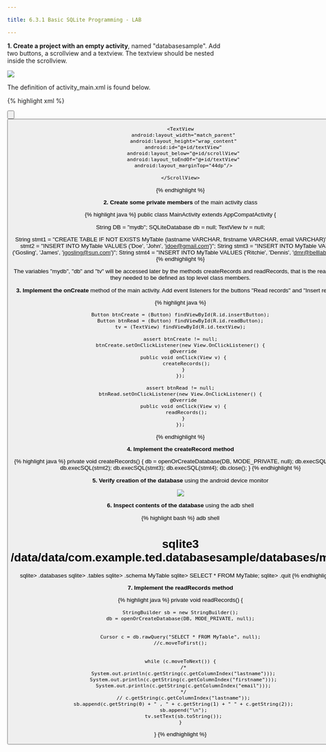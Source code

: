 ```yaml
---

title: 6.3.1 Basic SQLite Programming - LAB

---
```


**1. Create a project with an empty activity**, named "databasesample". Add two buttons, a scrollview and a textview. The textview should be nested inside the scrollview. 

![](images/basic-sqlite-lab.png)

The definition of activity_main.xml is found below.

{% highlight xml %}
<?xml version="1.0" encoding="utf-8"?>
<RelativeLayout
  xmlns:android="http://schemas.android.com/apk/res/android"
  xmlns:tools="http://schemas.android.com/tools"
  android:layout_width="match_parent"
  android:layout_height="match_parent"
  android:paddingBottom="@dimen/activity_vertical_margin"
  android:paddingLeft="@dimen/activity_horizontal_margin"
  android:paddingRight="@dimen/activity_horizontal_margin"
  android:paddingTop="@dimen/activity_vertical_margin"
  tools:context="com.example.ted.databasesample.MainActivity">

  <Button
    android:layout_width="match_parent"
    android:layout_height="wrap_content"
    android:text="Insert Records"
    android:id="@+id/insertButton"
    android:layout_centerHorizontal="true"
    android:layout_marginTop="49dp"/>

  <Button
    android:layout_width="match_parent"
    android:layout_height="wrap_content"
    android:text="Read Records"
    android:id="@+id/readButton"
    android:layout_below="@+id/insertButton"
    android:layout_centerHorizontal="true"
    android:layout_marginTop="31dp"/>

  <ScrollView
    android:layout_width="match_parent"
    android:layout_height="wrap_content"
    android:id="@+id/scrollView"
    android:layout_centerVertical="true"
    android:layout_alignParentStart="true">

    <TextView
      android:layout_width="match_parent"
      android:layout_height="wrap_content"
      android:id="@+id/textView"
      android:layout_below="@+id/scrollView"
      android:layout_toEndOf="@+id/textView"
      android:layout_marginTop="44dp"/>

    </ScrollView>

</RelativeLayout>
{% endhighlight %}


**2. Create some private members** of the main activity class

{% highlight  java %}
public class MainActivity extends AppCompatActivity {

  String DB = "mydb";
  SQLiteDatabase db = null;
  TextView tv = null;

  String stmt1 = "CREATE TABLE IF NOT EXISTS MyTable (lastname VARCHAR, firstname VARCHAR, email VARCHAR)";
  String stmt2 = "INSERT INTO MyTable VALUES ('Doe', 'John', 'jdoe@gmail.com')";
  String stmt3 = "INSERT INTO MyTable VALUES ('Gosling', 'James', 'jgosling@sun.com')";
  String stmt4 = "INSERT INTO MyTable VALUES ('Ritchie', 'Dennis', 'dmr@belllabs.com')";
{% endhighlight %}

The variables "mydb", "db" and "tv" will be accessed later by the methods createRecords and readRecords, that is the reason why they needed to be defined as top level class members.


**3. Implement the onCreate** method of the main activity. Add event listeners for the buttons "Read records" and "Insert records". 

{% highlight java %}

    Button btnCreate = (Button) findViewById(R.id.insertButton);
    Button btnRead = (Button) findViewById(R.id.readButton);
    tv = (TextView) findViewById(R.id.textView);

    assert btnCreate != null;
    btnCreate.setOnClickListener(new View.OnClickListener() {
      @Override
      public void onClick(View v) {
        createRecords();
      }
    });

    assert btnRead != null;
    btnRead.setOnClickListener(new View.OnClickListener() {
      @Override
      public void onClick(View v) {
        readRecords();
      }
    });
{% endhighlight %}

**4. Implement the createRecord method**

{% highlight java %}
  private void createRecords() {
    db = openOrCreateDatabase(DB, MODE_PRIVATE, null);
    db.execSQL(stmt1);
    db.execSQL(stmt2);
    db.execSQL(stmt3);
    db.execSQL(stmt4);
    db.close();
  }
{% endhighlight %}

**5. Verify creation of the database** using the android device monitor 

![](images/android-device-monitor-db.png)

**6. Inspect contents of the database** using the adb shell

{% highlight bash %}
adb shell
# sqlite3 /data/data/com.example.ted.databasesample/databases/mydb
sqlite> .databases
sqlite> .tables
sqlite> .schema MyTable
sqlite> SELECT * FROM MyTable;
sqlite> .quit
{% endhighlight %}

**7. Implement the readRecords method**

{% highlight java %}
  private void readRecords() {

    StringBuilder sb = new StringBuilder();
    db = openOrCreateDatabase(DB, MODE_PRIVATE, null);


    Cursor c = db.rawQuery("SELECT * FROM MyTable", null);
    //c.moveToFirst();


    while (c.moveToNext()) {
      /*
      System.out.println(c.getString(c.getColumnIndex("lastname")));
      System.out.println(c.getString(c.getColumnIndex("firstname")));
      System.out.println(c.getString(c.getColumnIndex("email")));
      */
      // c.getString(c.getColumnIndex("lastname"));
      sb.append(c.getString(0) + " , " + c.getString(1) + " " + c.getString(2));
      sb.append("\n");
      tv.setText(sb.toString());
    }
  }
{% endhighlight %}





